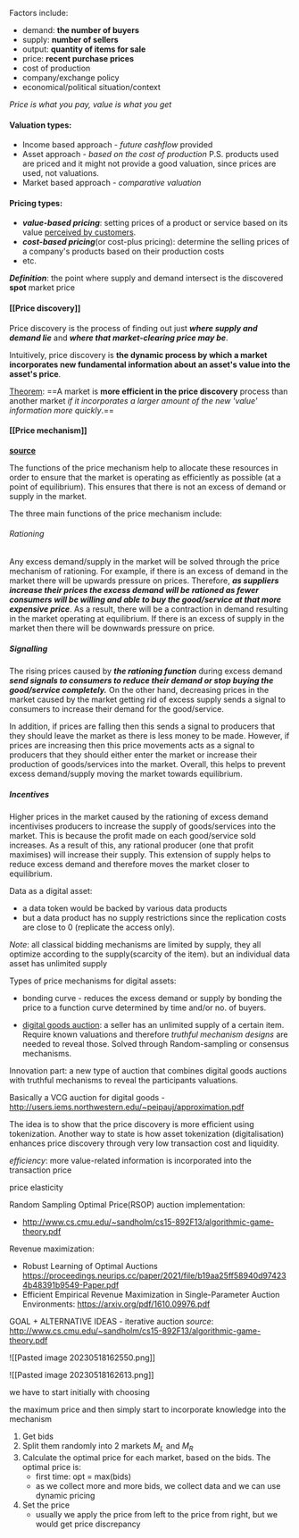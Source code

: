 Factors include:
- demand: **the number of buyers**
- supply: **number of sellers** 
- output: **quantity of items for sale**
- price: **recent purchase prices** 
- cost of production
- company/exchange policy
- economical/political situation/context


*Price is what you pay, value is what you get*

#### Valuation types:
- Income based approach - *future cashflow* provided
- Asset approach - *based on the cost of production* P.S. products used are priced and it might not provide a good valuation, since prices are used, not valuations.
- Market based approach - *comparative valuation*


#### Pricing types:
- ***value-based pricing***: setting prices of a product or service based on its value <u>perceived by customers</u>.
- ***cost-based pricing***(or cost-plus pricing): determine the selling prices of a company's products based on their production costs 
- etc.


***Definition***: the point where supply and demand intersect is the discovered **spot** market price


#### [[Price discovery]]
Price discovery is the process of finding out just ***where supply and demand lie*** and ***where that market-clearing price may be***.

Intuitively, price discovery is **the dynamic process by which a market incorporates new fundamental information about an asset's value into the asset's price**. 

<u>Theorem</u>: ==A market is **more efficient in the price discovery** process than another market *if it incorporates a larger amount of the new 'value' information more quickly*.==



#### [[Price mechanism]] 
**[source](https://edexceleconomicsrevision.com/home/theme-1-introduction-to-markets-and-market-faliure/price-mechanism/)**

The functions of the price mechanism help to allocate these resources in order to ensure that the market is operating as efficiently as possible (at a point of equilibrium). 
This ensures that there is not an excess of demand or supply in the market. 

The three main functions of the price mechanism include:

###### Rationing 
Any excess demand/supply in the market will be solved through the price mechanism of rationing. For example, if there is an excess of demand in the market there will be upwards pressure on prices. Therefore, ***as suppliers increase their prices the excess demand will be rationed as fewer consumers will be willing and able to buy the good/service at that more expensive price***. As a result, there will be a contraction in demand resulting in the market operating at equilibrium. If there is an excess of supply in the market then there will be downwards pressure on price.

##### Signalling 
The rising prices caused by ***the rationing function*** during excess demand ***send signals to consumers to reduce their demand or stop buying the good/service completely.*** On the other hand, decreasing prices in the market caused by the market getting rid of excess supply sends a signal to consumers to increase their demand for the good/service.

In addition, if prices are falling then this sends a signal to producers that they should leave the market as there is less money to be made. However, if prices are increasing then this price movements acts as a signal to producers that they should either enter the market or increase their production of goods/services into the market. Overall, this helps to prevent excess demand/supply moving the market towards equilibrium.


##### Incentives 
Higher prices in the market caused by the rationing of excess demand incentivises producers to increase the supply of goods/services into the market. This is because the profit made on each good/service sold increases. As a result of this, any rational producer (one that profit maximises) will increase their supply. This extension of supply helps to reduce excess demand and therefore moves the market closer to equilibrium.


Data as a digital asset:
- a data token would be backed by various data products
- but a data product has no supply restrictions since the replication costs are close to 0 (replicate the access only).


*Note*: all classical bidding mechanisms are limited by supply, they all optimize according to the supply(scarcity of the item). but an individual data asset has unlimited supply 


Types of price mechanisms for digital assets:
- bonding curve - reduces the excess demand or supply by bonding the price to a function curve determined by time and/or no. of buyers. 

- [digital goods auction](https://en.wikipedia.org/wiki/Digital_goods_auction): a seller has an unlimited supply of a certain item. Require known valuations and therefore *truthful mechanism designs* are needed to reveal those. Solved through Random-sampling or consensus mechanisms.


Innovation part: a new type of auction that combines digital goods auctions with truthful mechanisms to reveal the participants valuations. 

Basically a VCG auction for digital goods - http://users.iems.northwestern.edu/~peipauj/approximation.pdf


The idea is to show that the price discovery is more efficient using tokenization. Another way to state is how asset tokenization (digitalisation) enhances price discovery through very low transaction cost and liquidity. 

*efficiency*: more value-related information is incorporated into the transaction price


price elasticity


Random Sampling Optimal Price(RSOP) auction implementation:
- http://www.cs.cmu.edu/~sandholm/cs15-892F13/algorithmic-game-theory.pdf

Revenue maximization:
- Robust Learning of Optimal Auctions https://proceedings.neurips.cc/paper/2021/file/b19aa25ff58940d974234b48391b9549-Paper.pdf
- Efficient Empirical Revenue Maximization in Single-Parameter Auction Environments: https://arxiv.org/pdf/1610.09976.pdf



GOAL + ALTERNATIVE IDEAS - iterative auction
*source*: http://www.cs.cmu.edu/~sandholm/cs15-892F13/algorithmic-game-theory.pdf

![[Pasted image 20230518162550.png]]

![[Pasted image 20230518162613.png]]





we have to start initially with choosing 


the maximum price and then simply start to incorporate knowledge into the mechanism


1. Get bids
2. Split them randomly into 2 markets $M_L$ and $M_R$
3. Calculate the optimal price for each market, based on the bids. The optimal price is:
	- first time: opt = max(bids) 
	- as we collect more and more bids, we collect data and we can use dynamic pricing
4. Set the price
	- usually we apply the price from left to the price from right, but we would get price discrepancy
